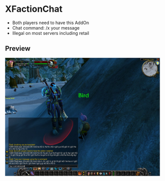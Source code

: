 # XFactionChat

- Both players need to have this AddOn
- Chat command: /x your message
- Illegal on most servers including retail

## Preview

![Preview](/preview.jpg?raw=true "Preview")
